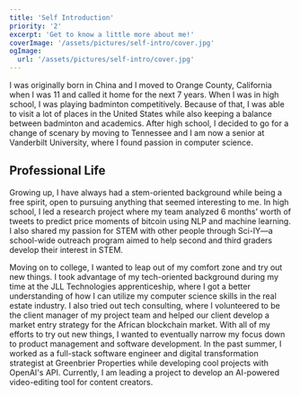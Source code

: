 ```yaml
---
title: 'Self Introduction'
priority: '2'
excerpt: 'Get to know a little more about me!'
coverImage: '/assets/pictures/self-intro/cover.jpg'
ogImage:
  url: '/assets/pictures/self-intro/cover.jpg'
---
```


I was originally born in China and I moved to Orange County, California when I was 11 and called it home for the next 7 years. When I was in high school, I was playing badminton competitively. Because of that, I was able to visit a lot of places in the United States while also keeping a balance between badminton and academics. After high school, I decided to go for a change of scenary by moving to Tennessee and I am now a senior at Vanderbilt University, where I found passion in computer science.

## Professional Life

Growing up, I have always had a stem-oriented background while being a free spirit, open to pursuing anything that seemed interesting to me. In high school, I led a research project where my team analyzed 6 months’ worth of tweets to predict price moments of bitcoin using NLP and machine learning. I also shared my passion for STEM with other people through Sci-IY—a school-wide outreach program aimed to help second and third graders develop their interest in STEM. 

Moving on to college, I wanted to leap out of my comfort zone and try out new things. I took advantage of my tech-oriented background during my time at the JLL Technologies apprenticeship, where I got a better understanding of how I can utilize my computer science skills in the real estate industry. I also tried out tech consulting, where I volunteered to be the client manager of my project team and helped our client develop a market entry strategy for the African blockchain market. With all of my efforts to try out new things, I wanted to eventually narrow my focus down to product management and software development. In the past summer, I worked as a full-stack software engineer and digital transformation strategist at Greenbrier Properties while developing cool projects with OpenAI's API. Currently, I am leading a project to develop an AI-powered video-editing tool for content creators.